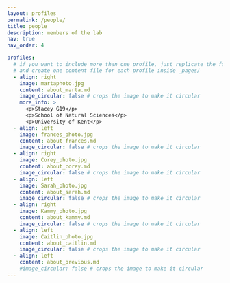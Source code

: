 ```yaml
---
layout: profiles
permalink: /people/
title: people
description: members of the lab
nav: true
nav_order: 4

profiles:
  # if you want to include more than one profile, just replicate the following block
  # and create one content file for each profile inside _pages/
  - align: right
    image: martaphoto.jpg
    content: about_marta.md
    image_circular: false # crops the image to make it circular
    more_info: >
      <p>Stacey G19</p>
      <p>School of Natural Sciences</p>
      <p>University of Kent</p>
  - align: left
    image: frances_photo.jpg
    content: about_frances.md
    image_circular: false # crops the image to make it circular
  - align: right
    image: Corey_photo.jpg
    content: about_corey.md
    image_circular: false # crops the image to make it circular
  - align: left
    image: Sarah_photo.jpg
    content: about_sarah.md
    image_circular: false # crops the image to make it circular
  - align: right
    image: Kammy_photo.jpg
    content: about_kammy.md
    image_circular: false # crops the image to make it circular
  - align: left
    image: Caitlin_photo.jpg
    content: about_caitlin.md
    image_circular: false # crops the image to make it circular
  - align: left
    content: about_previous.md
    #image_circular: false # crops the image to make it circular
---
```

